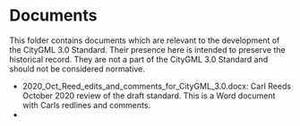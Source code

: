 # Documents

This folder contains documents which are relevant to the development of the CityGML 3.0 Standard. Their presence here is intended to preserve the historical record. They are not a part of the CityGML 3.0 Standard and should not be considered normative.

* 2020_Oct_Reed_edits_and_comments_for_CityGML_3.0.docx: Carl Reeds October 2020 review of the draft standard. This is a Word document with Carls redlines and comments.
* 
